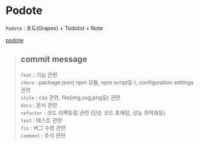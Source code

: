 # Podote

`Podote` : 포도(Grapes) + Todolist + Note

[podote](https://podote.com)

> ## commit message
>
> `feat` : 기능 관련  
> `chore` : package.json( npm 모듈, npm script등 ), configuration settings 관련  
> `style` : css 관련, file(img,svg,png등) 관련  
> `docs` : 문서 관련  
> `refactor` : 코드 리팩토링 관련 (단순 코드 포매팅, 성능 최적화등)  
> `test` : 테스트 관련  
> `fix` : 버그 수정 관련  
> `comment` : 주석 관련
